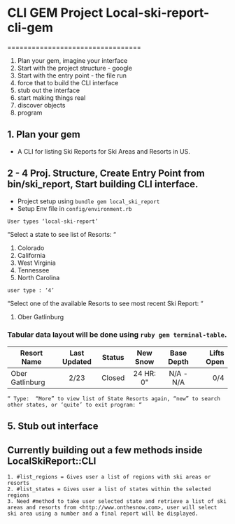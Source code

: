 # CLI GEM Project	Local-ski-report-cli-gem
=================================

1. Plan your gem, imagine your interface
2. Start with the project structure - google
3. Start with the entry point - the file run
4. force that to build the CLI interface
5. stub out the interface
6. start making things real
7. discover objects
8. program


## 1. Plan your gem
- A CLI for listing Ski Reports for Ski Areas and Resorts in US.


## 2 - 4 Proj. Structure, Create Entry Point from bin/ski_report, Start building CLI interface.

- Project setup using ```bundle gem local_ski_report``` 
- Setup Env file in ```config/environment.rb```
 
```
User types ‘local-ski-report’
```

“Select a state to see list of Resorts: “
1. Colorado
2. California
3. West Virginia 
4. Tennessee
5. North Carolina

```
user type : ‘4’
```

“Select one of the available Resorts to see most recent Ski Report: “
1. Ober Gatlinburg

### Tabular data layout will be done using ```ruby gem terminal-table```.

| Resort Name     | Last Updated | Status    | New Snow  | Base Depth | Lifts Open |
| --------------- | :----------: |:---------:| :--------:| :--------: | ---------: |
| Ober Gatlinburg | 2/23         | Closed    | 24 HR: 0" | N/A - N/A  | 0/4        |

```
“ Type:  “More” to view list of State Resorts again, “new” to search other states, or ‘quite’ to exit program: “
```

## 5. Stub out interface

## Currently building out a few methods inside LocalSkiReport::CLI 
    1. #list_regions = Gives user a list of regions with ski areas or resorts
    2. #list_states = Gives user a list of states within the selected regions
    3. Need #method to take user selected state and retrieve a list of ski areas and resorts from <http://www.onthesnow.com>, user will select ski area using a number and a final report will be displayed.
